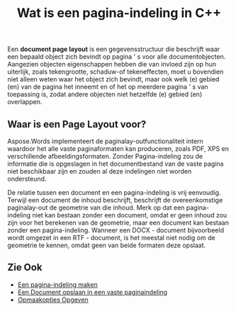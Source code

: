 ﻿---
title: Wat is een pagina-indeling in C++
second_title: Aspose.Words voor C++
articleTitle: Wat is een Page Layout
linktitle: Wat is een Page Layout
description: "Laten we eens uitzoeken wat een pagina-indeling is. Een pagina-indeling beschrijft de geometrie van de inhoud in een document."
type: docs
weight: 5
url: /nl/cpp/what-is-a-page-layout/
timestamp: 2024-09-24-14-35-44
---

Een **document page layout** is een gegevensstructuur die beschrijft waar een bepaald object zich bevindt op pagina ' s voor alle documentobjecten. Aangezien objecten eigenschappen hebben die van invloed zijn op hun uiterlijk, zoals tekengrootte, schaduw-of tekeneffecten, moet u bovendien niet alleen weten waar het object zich bevindt, maar ook welk (e) gebied (en) van de pagina het inneemt en of het op meerdere pagina ' s van toepassing is, zodat andere objecten niet hetzelfde (e) gebied (en) overlappen.

## Waar is een Page Layout voor?

Aspose.Words implementeert de paginalay-outfunctionaliteit intern waardoor het alle vaste paginaformaten kan produceren, zoals PDF, XPS en verschillende afbeeldingsformaten. Zonder Pagina-indeling zou de informatie die is opgeslagen in het documentbestand van de vaste pagina niet beschikbaar zijn en zouden al deze indelingen niet worden ondersteund.

De relatie tussen een document en een pagina-indeling is vrij eenvoudig. Terwijl een document de inhoud beschrijft, beschrijft de overeenkomstige paginalay-out de geometrie van die inhoud. Merk op dat een pagina-indeling niet kan bestaan zonder een document, omdat er geen inhoud zou zijn voor het berekenen van de geometrie, maar een document kan bestaan zonder een pagina-indeling. Wanneer een DOCX - document bijvoorbeeld wordt omgezet in een RTF - document, is het meestal niet nodig om de geometrie te kennen, omdat geen van beide formaten deze opslaat.

## Zie Ook

* [Een pagina-indeling maken](/words/cpp/creating-a-page-layout/)
* [Een Document opslaan in een vaste paginaindeling](/words/cpp/saving-a-document-to-fixed-page-format/)
* [Opmaakopties Opgeven](/words/cpp/specify-layout-options/)
